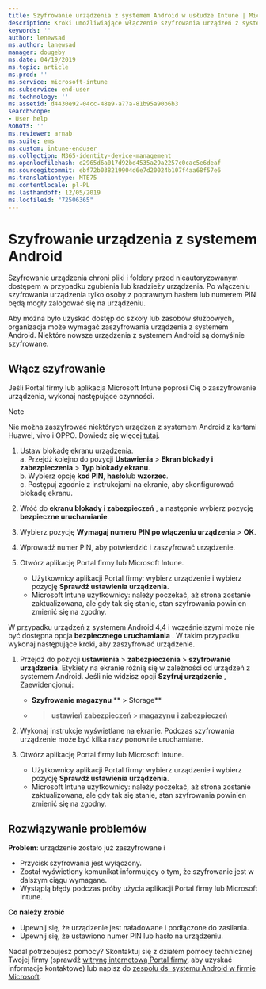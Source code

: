 ```yaml
---
title: Szyfrowanie urządzenia z systemem Android w usłudze Intune | Microsoft Docs
description: Kroki umożliwiające włączenie szyfrowania urządzeń z systemem Android w razie potrzeby usługi Intune
keywords: ''
author: lenewsad
ms.author: lanewsad
manager: dougeby
ms.date: 04/19/2019
ms.topic: article
ms.prod: ''
ms.service: microsoft-intune
ms.subservice: end-user
ms.technology: ''
ms.assetid: d4430e92-04cc-48e9-a77a-81b95a90b6b3
searchScope:
- User help
ROBOTS: ''
ms.reviewer: arnab
ms.suite: ems
ms.custom: intune-enduser
ms.collection: M365-identity-device-management
ms.openlocfilehash: d2965d6a017d92bd4535a29a2257c0cac5e6deaf
ms.sourcegitcommit: ebf72b038219904d6e7d20024b107f4aa68f57e6
ms.translationtype: MTE75
ms.contentlocale: pl-PL
ms.lasthandoff: 12/05/2019
ms.locfileid: "72506365"
---
```

# <a name="encrypting-your-android-device"></a>Szyfrowanie urządzenia z systemem Android

Szyfrowanie urządzenia chroni pliki i foldery przed nieautoryzowanym dostępem w przypadku zgubienia lub kradzieży urządzenia. Po włączeniu szyfrowania urządzenia tylko osoby z poprawnym hasłem lub numerem PIN będą mogły zalogować się na urządzeniu. 

Aby można było uzyskać dostęp do szkoły lub zasobów służbowych, organizacja może wymagać zaszyfrowania urządzenia z systemem Android. Niektóre nowsze urządzenia z systemem Android są domyślnie szyfrowane.  

## <a name="turn-on-encryption"></a>Włącz szyfrowanie

Jeśli Portal firmy lub aplikacja Microsoft Intune poprosi Cię o zaszyfrowanie urządzenia, wykonaj następujące czynności. 

> [!Note]
> Nie można zaszyfrować niektórych urządzeń z systemem Android z kartami Huawei, vivo i OPPO. Dowiedz się więcej [tutaj](your-device-appears-encrypted-but-cp-says-otherwise-android.md).  

1. Ustaw blokadę ekranu urządzenia.  
    a. Przejdź kolejno do pozycji **Ustawienia** > **Ekran blokady i zabezpieczenia** > **Typ blokady ekranu**.  
    b. Wybierz opcję **kod PIN**, **hasło**lub **wzorzec**.  
    c. Postępuj zgodnie z instrukcjami na ekranie, aby skonfigurować blokadę ekranu.  

2. Wróć do **ekranu blokady i zabezpieczeń** , a następnie wybierz pozycję **bezpieczne uruchamianie**.
3. Wybierz pozycję **Wymagaj numeru PIN po włączeniu urządzenia** > **OK**.
4. Wprowadź numer PIN, aby potwierdzić i zaszyfrować urządzenie.
5. Otwórz aplikację Portal firmy lub Microsoft Intune.
    * Użytkownicy aplikacji Portal firmy: wybierz urządzenie i wybierz pozycję **Sprawdź ustawienia urządzenia**. 
    * Microsoft Intune użytkownicy: należy poczekać, aż strona zostanie zaktualizowana, ale gdy tak się stanie, stan szyfrowania powinien zmienić się na zgodny.  

W przypadku urządzeń z systemem Android 4,4 i wcześniejszymi może nie być dostępna opcja **bezpiecznego uruchamiania** . W takim przypadku wykonaj następujące kroki, aby zaszyfrować urządzenie.

1. Przejdź do pozycji **ustawienia** > **zabezpieczenia** > **szyfrowanie urządzenia**. Etykiety na ekranie różnią się w zależności od urządzeń z systemem Android. Jeśli nie widzisz opcji **Szyfruj urządzenie** , Zaewidencjonuj:
    * **Szyfrowanie magazynu** ** > Storage**
    *  > **ustawień zabezpieczeń** > **magazynu** **i zabezpieczeń** 

2. Wykonaj instrukcje wyświetlane na ekranie. Podczas szyfrowania urządzenie może być kilka razy ponownie uruchamiane.
3. Otwórz aplikację Portal firmy lub Microsoft Intune.
    * Użytkownicy aplikacji Portal firmy: wybierz urządzenie i wybierz pozycję **Sprawdź ustawienia urządzenia**.  
    * Microsoft Intune użytkownicy: należy poczekać, aż strona zostanie zaktualizowana, ale gdy tak się stanie, stan szyfrowania powinien zmienić się na zgodny.

## <a name="troubleshoot"></a>Rozwiązywanie problemów  
**Problem**: urządzenie zostało już zaszyfrowane i

- Przycisk szyfrowania jest wyłączony.
- Został wyświetlony komunikat informujący o tym, że szyfrowanie jest w dalszym ciągu wymagane.
- Wystąpią błędy podczas próby użycia aplikacji Portal firmy lub Microsoft Intune.

**Co należy zrobić**

- Upewnij się, że urządzenie jest naładowane i podłączone do zasilania.  
- Upewnij się, że ustawiono numer PIN lub hasło na urządzeniu.  

Nadal potrzebujesz pomocy? Skontaktuj się z działem pomocy technicznej Twojej firmy (sprawdź [witrynę internetową Portal firmy](https://go.microsoft.com/fwlink/?linkid=2010980), aby uzyskać informacje kontaktowe) lub napisz do <a href="mailto:wintunedroidfbk@microsoft.com?subject=I'm having trouble with encryption on my Android device&body=Describe the issue you're experiencing here.">zespołu ds. systemu Android w firmie Microsoft</a>.  
